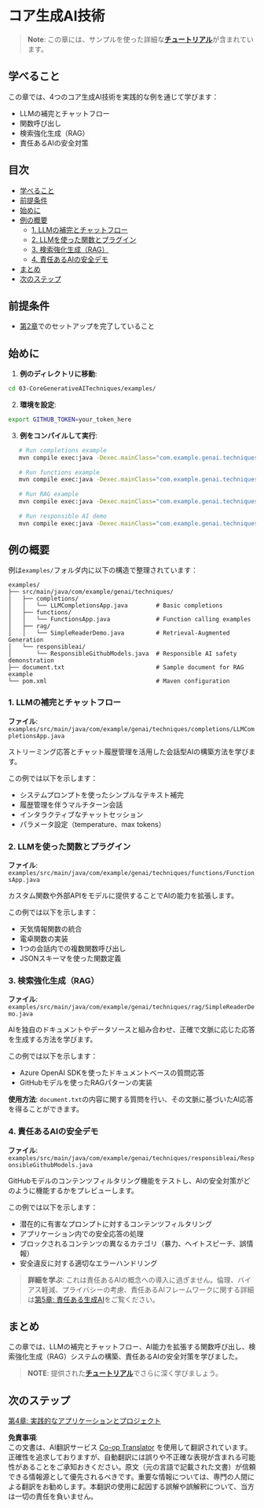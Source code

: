 <!--
CO_OP_TRANSLATOR_METADATA:
{
  "original_hash": "b8a372dfc3e3e7ad9261231a22fd79c0",
  "translation_date": "2025-07-25T09:03:38+00:00",
  "source_file": "03-CoreGenerativeAITechniques/README.md",
  "language_code": "ja"
}
-->
# コア生成AI技術

>**Note**: この章には、サンプルを使った詳細な[**チュートリアル**](./TUTORIAL.md)が含まれています。

## 学べること
この章では、4つのコア生成AI技術を実践的な例を通じて学びます：
- LLMの補完とチャットフロー
- 関数呼び出し
- 検索強化生成（RAG）
- 責任あるAIの安全対策

## 目次

- [学べること](../../../03-CoreGenerativeAITechniques)
- [前提条件](../../../03-CoreGenerativeAITechniques)
- [始めに](../../../03-CoreGenerativeAITechniques)
- [例の概要](../../../03-CoreGenerativeAITechniques)
  - [1. LLMの補完とチャットフロー](../../../03-CoreGenerativeAITechniques)
  - [2. LLMを使った関数とプラグイン](../../../03-CoreGenerativeAITechniques)
  - [3. 検索強化生成（RAG）](../../../03-CoreGenerativeAITechniques)
  - [4. 責任あるAIの安全デモ](../../../03-CoreGenerativeAITechniques)
- [まとめ](../../../03-CoreGenerativeAITechniques)
- [次のステップ](../../../03-CoreGenerativeAITechniques)

## 前提条件

- [第2章](../../../02-SetupDevEnvironment)でのセットアップを完了していること

## 始めに

1. **例のディレクトリに移動**:  
```bash
cd 03-CoreGenerativeAITechniques/examples/
```  
2. **環境を設定**:  
```bash
export GITHUB_TOKEN=your_token_here
```  
3. **例をコンパイルして実行**:  
```bash
   # Run completions example
   mvn compile exec:java -Dexec.mainClass="com.example.genai.techniques.completions.LLMCompletionsApp"
   
   # Run functions example  
   mvn compile exec:java -Dexec.mainClass="com.example.genai.techniques.functions.FunctionsApp"
   
   # Run RAG example
   mvn compile exec:java -Dexec.mainClass="com.example.genai.techniques.rag.SimpleReaderDemo"
   
   # Run responsible AI demo
   mvn compile exec:java -Dexec.mainClass="com.example.genai.techniques.responsibleai.ResponsibleGithubModels"
   ```  

## 例の概要

例は`examples/`フォルダ内に以下の構造で整理されています：

```
examples/
├── src/main/java/com/example/genai/techniques/
│   ├── completions/
│   │   └── LLMCompletionsApp.java        # Basic completions 
│   ├── functions/
│   │   └── FunctionsApp.java             # Function calling examples
│   ├── rag/
│   │   └── SimpleReaderDemo.java         # Retrieval-Augmented Generation
│   └── responsibleai/
│       └── ResponsibleGithubModels.java  # Responsible AI safety demonstration
├── document.txt                          # Sample document for RAG example
└── pom.xml                               # Maven configuration
```

### 1. LLMの補完とチャットフロー
**ファイル**: `examples/src/main/java/com/example/genai/techniques/completions/LLMCompletionsApp.java`

ストリーミング応答とチャット履歴管理を活用した会話型AIの構築方法を学びます。

この例では以下を示します：
- システムプロンプトを使ったシンプルなテキスト補完
- 履歴管理を伴うマルチターン会話
- インタラクティブなチャットセッション
- パラメータ設定（temperature、max tokens）

### 2. LLMを使った関数とプラグイン
**ファイル**: `examples/src/main/java/com/example/genai/techniques/functions/FunctionsApp.java`

カスタム関数や外部APIをモデルに提供することでAIの能力を拡張します。

この例では以下を示します：
- 天気情報関数の統合
- 電卓関数の実装  
- 1つの会話内での複数関数呼び出し
- JSONスキーマを使った関数定義

### 3. 検索強化生成（RAG）
**ファイル**: `examples/src/main/java/com/example/genai/techniques/rag/SimpleReaderDemo.java`

AIを独自のドキュメントやデータソースと組み合わせ、正確で文脈に応じた応答を生成する方法を学びます。

この例では以下を示します：
- Azure OpenAI SDKを使ったドキュメントベースの質問応答
- GitHubモデルを使ったRAGパターンの実装

**使用方法**: `document.txt`の内容に関する質問を行い、その文脈に基づいたAI応答を得ることができます。

### 4. 責任あるAIの安全デモ
**ファイル**: `examples/src/main/java/com/example/genai/techniques/responsibleai/ResponsibleGithubModels.java`

GitHubモデルのコンテンツフィルタリング機能をテストし、AIの安全対策がどのように機能するかをプレビューします。

この例では以下を示します：
- 潜在的に有害なプロンプトに対するコンテンツフィルタリング
- アプリケーション内での安全応答の処理
- ブロックされるコンテンツの異なるカテゴリ（暴力、ヘイトスピーチ、誤情報）
- 安全違反に対する適切なエラーハンドリング

> **詳細を学ぶ**: これは責任あるAIの概念への導入に過ぎません。倫理、バイアス軽減、プライバシーの考慮、責任あるAIフレームワークに関する詳細は[第5章: 責任ある生成AI](../05-ResponsibleGenAI/README.md)をご覧ください。

## まとめ

この章では、LLMの補完とチャットフロー、AI能力を拡張する関数呼び出し、検索強化生成（RAG）システムの構築、責任あるAIの安全対策を学びました。

> **NOTE**: 提供された[**チュートリアル**](./TUTORIAL.md)でさらに深く学びましょう。

## 次のステップ

[第4章: 実践的なアプリケーションとプロジェクト](../04-PracticalSamples/README.md)

**免責事項**:  
この文書は、AI翻訳サービス [Co-op Translator](https://github.com/Azure/co-op-translator) を使用して翻訳されています。正確性を追求しておりますが、自動翻訳には誤りや不正確な表現が含まれる可能性があることをご承知おきください。原文（元の言語で記載された文書）が信頼できる情報源として優先されるべきです。重要な情報については、専門の人間による翻訳をお勧めします。本翻訳の使用に起因する誤解や誤解釈について、当方は一切の責任を負いません。